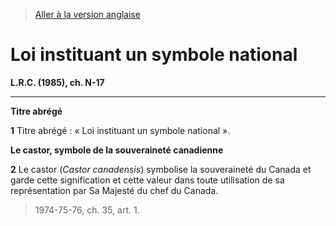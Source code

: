 > [Aller à la version anglaise](/en/Acts/Revised%20Statutes%20of%20Canada/N/N-17.md)

# Loi instituant un symbole national

**L.R.C. (1985), ch. N-17**


----------



**Titre abrégé**

**1** Titre abrégé : « Loi instituant un symbole national ».




**Le castor, symbole de la souveraineté canadienne**

**2** Le castor (*Castor canadensis*) symbolise la souveraineté du Canada et garde cette signification et cette valeur dans toute utilisation de sa représentation par Sa Majesté du chef du Canada.
> 1974-75-76, ch. 35, art. 1.



